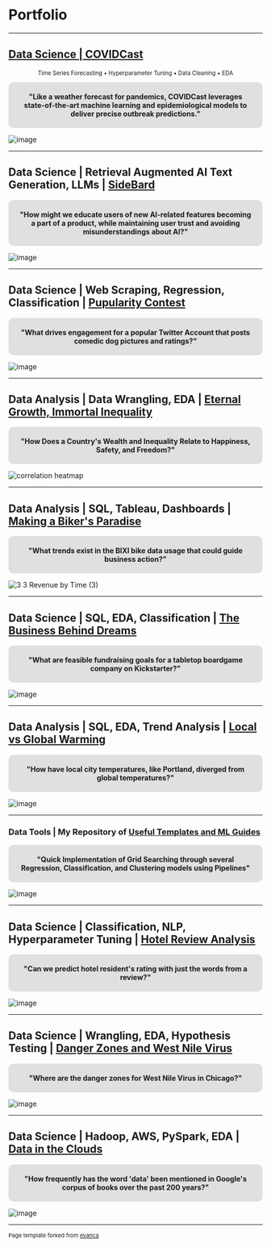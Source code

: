 # Portfolio

---

## [Data Science | COVIDCast](/pages/covid.md)
<p align="center" style="font-size: 0.8em;"> Time Series Forecasting &bull; Hyperparameter Tuning &bull; Data Cleaning &bull; EDA </p>

<div align="center" style="background-color: #E0E0E0; padding: 20px; border-radius: 10px; margin: 10px 0; font-weight: bold;">
"Like a weather forecast for pandemics, COVIDCast leverages state-of-the-art machine learning and epidemiological models to deliver precise outbreak predictions."
</div>

![image](https://github.com/scelarek/scelarek.github.io/assets/115444760/00381f16-48b4-4b64-bcb8-3df639dca68d)

---

## Data Science | Retrieval Augmented AI Text Generation, LLMs | [SideBard](/pages/sidebard.md)

<div align="center" style="background-color: #E0E0E0; padding: 20px; border-radius: 10px; margin: 10px 0; font-weight: bold;">
"How might we educate users of new AI-related features becoming a part of a product, while maintaining user trust and avoiding misunderstandings about AI?"
</div>

![image](https://github.com/scelarek/scelarek.github.io/assets/115444760/c92477af-6723-4dbf-b471-711889ed3808)

---

## Data Science | Web Scraping, Regression, Classification | [Pupularity Contest](https://github.com/scelarek/Data-Analysis-Projects/blob/a1f50a33c893b5dbeec4ae5739eff319f8f61a1c/Twitter%20Humor%20vs%20Cuteness/Twitter_Wrangle.ipynb)

<div align="center" style="background-color: #E0E0E0; padding: 20px; border-radius: 10px; margin: 10px 0; font-weight: bold;">
"What drives engagement for a popular Twitter Account that posts comedic dog pictures and ratings?"
</div>

![image](https://github.com/scelarek/scelarek.github.io/assets/115444760/f37fb5d6-2f11-48b3-8ebf-7328e7e13c28)

---

## Data Analysis | Data Wrangling, EDA | [Eternal Growth, Immortal Inequality](pages/eternal.md)

<div align="center" style="background-color: #E0E0E0; padding: 20px; border-radius: 10px; margin: 10px 0; font-weight: bold;">
"How Does a Country's Wealth and Inequality Relate to Happiness, Safety, and Freedom?"
</div>

![correlation heatmap](https://github.com/scelarek/scelarek.github.io/assets/115444760/2c8ec283-452c-448a-96d3-330932912d67)


---

## Data Analysis | SQL, Tableau, Dashboards | [Making a Biker's Paradise](https://github.com/scelarek/Universal_Code_Bank/blob/94e8e404cd99acc7345d52829b70551024453c0e/Brain%20Station/Project0b,%20BIXI%20Tableau%20Dashboard/BIXI%202%20Sam_Celarek%20(4).pdf)

<div align="center" style="background-color: #E0E0E0; padding: 20px; border-radius: 10px; margin: 10px 0; font-weight: bold;">
"What trends exist in the BIXI bike data usage that could guide business action?"
</div>

![3 3 Revenue by Time (3)](https://github.com/scelarek/scelarek.github.io/assets/115444760/f1b0d7c0-9346-4f77-8f79-ac0308aa17d5)

---

## Data Science | SQL, EDA, Classification | [The Business Behind Dreams](https://github.com/scelarek/Universal_Code_Bank/blob/74bb8312a2477d66d72fc31ed31fda4c12c73458/Final%20Projects/Kickstarter/Kickstarter%20Final%20Project.ipynb)

<div align="center" style="background-color: #E0E0E0; padding: 20px; border-radius: 10px; margin: 10px 0; font-weight: bold;">
"What are feasible fundraising goals for a tabletop boardgame company on Kickstarter?"
</div>

![image](https://github.com/scelarek/scelarek.github.io/assets/115444760/a07d8ef9-987d-45d5-8542-be7dbeee4a59)

---

## Data Analysis | SQL, EDA, Trend Analysis | [Local vs Global Warming](https://github.com/scelarek/Data-Analysis-Projects/blob/62ec589bf21700e670850a36ec8b401a67bc80bf/City%20vs%20Global%20Temp/Analying%20Yearly%20Average%20Temperature%20-%20Sam%20Celarek.docx.pdf)

<div align="center" style="background-color: #E0E0E0; padding: 20px; border-radius: 10px; margin: 10px 0; font-weight: bold;">
"How have local city temperatures, like Portland, diverged from global temperatures?"
</div>

![image](https://github.com/scelarek/scelarek.github.io/assets/115444760/209c121a-1bca-4d00-b70e-907fcd8d298c)

---

### Data Tools | My Repository of [Useful Templates and ML Guides](https://github.com/scelarek/Reference_Notebooks)
<div align="center" style="background-color: #E0E0E0; padding: 20px; border-radius: 10px; margin: 10px 0; font-weight: bold;">
"Quick Implementation of Grid Searching through several Regression, Classification, and Clustering models using Pipelines"
</div>

![image](https://github.com/scelarek/scelarek.github.io/assets/115444760/c8cbf178-a154-4637-9aae-9f55a7204c6a)

--- 

## Data Science | Classification, NLP, Hyperparameter Tuning | [Hotel Review Analysis](https://github.com/scelarek/Universal_Code_Bank/blob/ba2c5ddc45c883327a8ec4a5fd281be15735d904/Brain%20Station/Project4,%20NLP%20With%20Hotel%20pt2/NLP%20Hotel%20pt2.ipynb)

<div align="center" style="background-color: #E0E0E0; padding: 20px; border-radius: 10px; margin: 10px 0; font-weight: bold;">
"Can we predict hotel resident's rating with just the words from a review?"
</div>

![image](https://github.com/scelarek/scelarek.github.io/blob/master/images/top%2020%20hotel%20review%20features.png)

---

## Data Science | Wrangling, EDA, Hypothesis Testing | [Danger Zones and West Nile Virus](https://github.com/scelarek/Universal_Code_Bank/blob/b3f1ec2bd331d6fa944b089931168a2b35f5c56a/Brain%20Station/Project2,%20Mosquitos%20pt2/Samuel_Celarek_Stats_Part2.ipynb)

<div align="center" style="background-color: #E0E0E0; padding: 20px; border-radius: 10px; margin: 10px 0; font-weight: bold;">
"Where are the danger zones for West Nile Virus in Chicago?"
</div>

![image](https://github.com/scelarek/scelarek.github.io/blob/master/images/prevalence%20map.png)


---

## Data Science | Hadoop, AWS, PySpark, EDA | [Data in the Clouds](https://github.com/scelarek/Universal_Code_Bank/blob/b2bde9a2218f95a6854e377f2b3e04626efbf89e/Brain%20Station/Project5,%20Google%20Engrams%20pt1/Google%20Engrams%20Report.ipynb)

<div align="center" style="background-color: #E0E0E0; padding: 20px; border-radius: 10px; margin: 10px 0; font-weight: bold;">
"How frequently has the word 'data' been mentioned in Google's corpus of books over the past 200 years?"
</div>

![image](https://github.com/scelarek/scelarek.github.io/assets/115444760/751e72f4-76bb-4628-b4bb-c07bcd602fe3)


---
<p style="font-size:11px">Page template forked from <a href="https://github.com/evanca/quick-portfolio">evanca</a></p>
